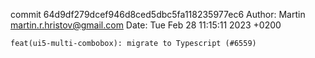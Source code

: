 commit 64d9df279dcef946d8ced5dbc5fa118235977ec6
Author: Martin <martin.r.hristov@gmail.com>
Date:   Tue Feb 28 11:15:11 2023 +0200

    feat(ui5-multi-combobox): migrate to Typescript (#6559)
